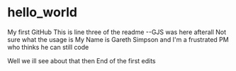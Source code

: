 # hello_world
My first GitHub
This is line three of the readme --GJS was here afterall
Not sure what the usage is 
My Name is Gareth Simpson and I'm a frustrated PM who thinks he can still code

Well we ill see about that then 
End of the first edits 
